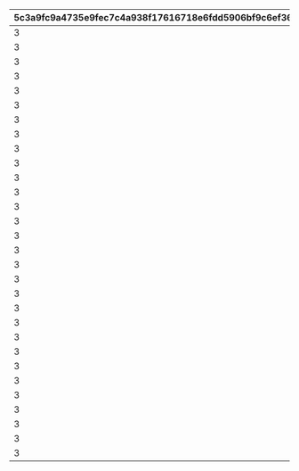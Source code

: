 |5c3a9fc9a4735e9fec7c4a938f17616718e6fdd5906bf9c6ef36921691e4029b|e6396292141f606c23a09f89cee32928059ee48cf6e83bcfc6e47f6ec981dfaa|46c551a832c004f5719b818d2b19ab19403502e124f1b4393639c8d34ce89e54|dd484f40b1013cd79eb7e16e30fa3bec8f9439e03b3426a7ca7061bc0036d7d7|e5f664ff0ba8a66138edc5ac9ebb2d08b502f3296e0ccb20f31df4d2845a852b|575a6602622a838d4f7af728b677fe5d84b34df0682a63f7df70501650405f8e|b1c27def9b43f331849a7a20f253baffbed38d1f1778fecfe94e86ac6328f3a4|
| --- | --- | --- | --- | --- | --- | --- |
|3|1|1|105|105|2|105|
|3|1|2|120|120|2|105|
|3|1|3|120|100|2|100|
|3|1|4|120|120|2|105|
|3|1|5|120|105|2|105|
|3|1|6|105|100|2|100|
|3|1|7|105|100|2|120|
|3|1|8|105|100|2|100|
|3|1|9|120|120|2|105|
|3|1|10|105|100|2|120|
|3|1|11|100|105|2|100|
|3|1|12|120|120|2|105|
|3|1|13|105|105|2|105|
|3|1|14|105|120|2|105|
|3|1|15|120|120|2|120|
|3|1|16|100|100|2|100|
|3|1|17|120|105|2|120|
|3|1|18|105|120|2|120|
|3|1|19|100|105|2|105|
|3|1|20|105|105|2|100|
|3|1|21|100|105|2|100|
|3|1|22|120|120|2|120|
|3|1|23|100|100|2|105|
|3|1|24|120|120|2|120|
|3|1|25|120|105|2|105|
|3|1|26|100|100|2|100|
|3|1|27|100|100|2|100|
|3|1|28|100|100|2|100|
|3|1|29|120|120|2|120|
|3|1|30|105|120|2|105|